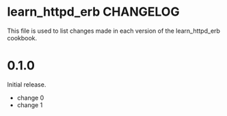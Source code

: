 # learn_httpd_erb CHANGELOG

This file is used to list changes made in each version of the learn_httpd_erb cookbook.

# 0.1.0

Initial release.

- change 0
- change 1

